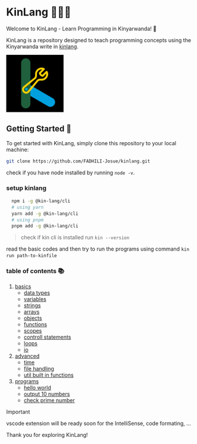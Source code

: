 # KinLang 🚀🚀🚀

Welcome to KinLang - Learn Programming in Kinyarwanda! 🎉

KinLang is a repository designed to teach programming concepts using the Kinyarwanda write in [kinlang](github.com/kin-lang/kin).

![kin logo](./kin.png)

## Getting Started 🏁

To get started with KinLang, simply clone this repository to your local machine:

```bash
git clone https://github.com/FADHILI-Josue/kinlang.git
```

check if you have node installed by running `node -v`.

### setup kinlang 
```bash
  npm i -g @kin-lang/cli
  # using yarn
  yarn add -g @kin-lang/cli
  # using pnpm
  pnpm add -g @kin-lang/cli
```
> check if kin cli is installed run `kin --version`

read the basic codes and then try to run the programs using command `kin run path-to-kinfile` 

### table of contents 📚
 1. [basics](https://github.com/FADHILI-Josue/kinlang/tree/master/basics)
    - [data types](https://github.com/FADHILI-Josue/kinlang/blob/master/basics/01_data_types.kin)
    - [variables](https://github.com/FADHILI-Josue/kinlang/blob/master/basics/02_data_types.kin)
    - [strings](https://github.com/FADHILI-Josue/kinlang/blob/master/basics/02_data_types.kin)
    - [arrays](https://github.com/FADHILI-Josue/kinlang/blob/master/basics/02_data_types.kin)
    - [objects](https://github.com/FADHILI-Josue/kinlang/blob/master/basics/02_data_types.kin)
    - [functions](https://github.com/FADHILI-Josue/kinlang/blob/master/basics/02_data_types.kin)
    - [scopes](https://github.com/FADHILI-Josue/kinlang/blob/master/basics/02_data_types.kin)
    - [controll statements](https://github.com/FADHILI-Josue/kinlang/blob/master/basics/02_data_types.kin)
    - [loops](https://github.com/FADHILI-Josue/kinlang/blob/master/basics/02_data_types.kin)
    - [io](https://github.com/FADHILI-Josue/kinlang/blob/master/basics/02_data_types.kin)
 2. [advanced](https://github.com/FADHILI-Josue/kinlang/tree/master/advanced)
    - [time](https://github.com/FADHILI-Josue/kinlang/blob/master/advanced/time.kin)
    - [file handling](https://github.com/FADHILI-Josue/kinlang/blob/master/advanced/file_handling.kin)
    - [util built in functions](https://github.com/FADHILI-Josue/kinlang/blob/master/advanced/builtin_fns.kin) 
 3. [programs](https://github.com/FADHILI-Josue/kinlang/tree/master/programs)
    - [hello world](https://github.com/FADHILI-Josue/kinlang/blob/master/programs/hello_world.kin)
    - [output 10 numbers](https://github.com/FADHILI-Josue/kinlang/blob/master/programs/output_10_nbrs.kin)
    - [check prime number](https://github.com/FADHILI-Josue/kinlang/blob/master/programs/check_prime_nbr.kin)


> [!IMPORTANT]
> vscode extension will be ready soon for the IntelliSense, code formating, ...


Thank you for exploring KinLang!



